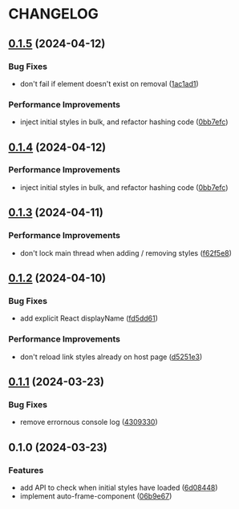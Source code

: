 # CHANGELOG

<!--__CHANGELOG_ENTRY__-->

## [0.1.5](https://github.com/measuredco/auto-frame-component/compare/v0.1.3...v0.1.5) (2024-04-12)


### Bug Fixes

* don't fail if element doesn't exist on removal ([1ac1ad1](https://github.com/measuredco/auto-frame-component/commit/1ac1ad182439af2f43e188e653adb44fdfa06f1b))


### Performance Improvements

* inject initial styles in bulk, and refactor hashing code ([0bb7efc](https://github.com/measuredco/auto-frame-component/commit/0bb7efce9996a1f1a2fd110ded94fed0a3f88ecd))




## [0.1.4](https://github.com/measuredco/auto-frame-component/compare/v0.1.3...v0.1.4) (2024-04-12)


### Performance Improvements

* inject initial styles in bulk, and refactor hashing code ([0bb7efc](https://github.com/measuredco/auto-frame-component/commit/0bb7efce9996a1f1a2fd110ded94fed0a3f88ecd))




## [0.1.3](https://github.com/measuredco/auto-frame-component/compare/v0.1.2...v0.1.3) (2024-04-11)


### Performance Improvements

* don't lock main thread when adding / removing styles ([f62f5e8](https://github.com/measuredco/auto-frame-component/commit/f62f5e83d896557734306830344303bfd84aad95))




## [0.1.2](https://github.com/measuredco/auto-frame-component/compare/v0.1.1...v0.1.2) (2024-04-10)


### Bug Fixes

* add explicit React displayName ([fd5dd61](https://github.com/measuredco/auto-frame-component/commit/fd5dd61a036e5587c1b70e93d5119777a8c964bd))


### Performance Improvements

* don't reload link styles already on host page ([d5251e3](https://github.com/measuredco/auto-frame-component/commit/d5251e3cb1f374d2c25c8fd0f110dde08ba82441))




## [0.1.1](https://github.com/measuredco/auto-frame-component/compare/v0.1.0...v0.1.1) (2024-03-23)


### Bug Fixes

* remove errornous console log ([4309330](https://github.com/measuredco/auto-frame-component/commit/4309330b005876dbefbc9ee1dd7aad41c5d667df))




## 0.1.0 (2024-03-23)


### Features

* add API to check when initial styles have loaded ([6d08448](https://github.com/measuredco/auto-frame-component/commit/6d084486c7bc153121d054eaa8d5d18feea65a86))
* implement auto-frame-component ([06b9e67](https://github.com/measuredco/auto-frame-component/commit/06b9e676410f33c317dbfcb6b4f6a7c7a36c6d7b))



